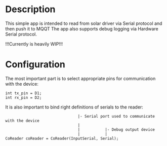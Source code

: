 # Description
This simple app is intended to read from solar driver via Serial protocol and then push it to MQQT
The app also supports debug logging via Hardware Serial protocol.

!!!Currently is heavily WIP!!!

# Configuration

The most important part is to select appropriate pins for communication with the device:
```
int tx_pin = D1;
int rx_pin = D2;
```

It is also important to bind right definitions of serials to the reader:
```
                                |- Serial port used to communicate with the device
                                |
                                |           |- Debug output device
                                |           |
CoReader coReader = CoReader(InputSerial, Serial);
```
